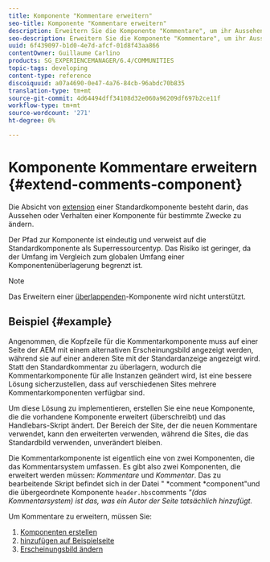```yaml
---
title: Komponente "Kommentare erweitern"
seo-title: Komponente "Kommentare erweitern"
description: Erweitern Sie die Komponente "Kommentare", um ihr Aussehen oder Verhalten für bestimmte Zwecke zu ändern
seo-description: Erweitern Sie die Komponente "Kommentare", um ihr Aussehen oder Verhalten für bestimmte Zwecke zu ändern
uuid: 6f439097-b1d0-4e7d-afcf-01d8f43aa866
contentOwner: Guillaume Carlino
products: SG_EXPERIENCEMANAGER/6.4/COMMUNITIES
topic-tags: developing
content-type: reference
discoiquuid: a07a4690-0e47-4a76-84cb-96abdc70b835
translation-type: tm+mt
source-git-commit: 4d64494dff34108d32e060a96209df697b2ce11f
workflow-type: tm+mt
source-wordcount: '271'
ht-degree: 0%

---
```



# Komponente Kommentare erweitern {#extend-comments-component}

Die Absicht von [extension](client-customize.md#extensions) einer Standardkomponente besteht darin, das Aussehen oder Verhalten einer Komponente für bestimmte Zwecke zu ändern.

Der Pfad zur Komponente ist eindeutig und verweist auf die Standardkomponente als Superressourcentyp. Das Risiko ist geringer, da der Umfang im Vergleich zum globalen Umfang einer Komponentenüberlagerung begrenzt ist.

>[!NOTE]
>
>Das Erweitern einer [überlappenden](client-customize.md#overlays)-Komponente wird nicht unterstützt.

## Beispiel {#example}

Angenommen, die Kopfzeile für die Kommentarkomponente muss auf einer Seite der AEM mit einem alternativen Erscheinungsbild angezeigt werden, während sie auf einer anderen Site mit der Standardanzeige angezeigt wird. Statt den Standardkommentar zu überlagern, wodurch die Kommentarkomponente für alle Instanzen geändert wird, ist eine bessere Lösung sicherzustellen, dass auf verschiedenen Sites mehrere Kommentarkomponenten verfügbar sind.

Um diese Lösung zu implementieren, erstellen Sie eine neue Komponente, die die vorhandene Komponente erweitert (überschreibt) und das Handlebars-Skript ändert. Der Bereich der Site, der die neuen Kommentare verwendet, kann den erweiterten verwenden, während die Sites, die das Standardbild verwenden, unverändert bleiben.

Die Kommentarkomponente ist eigentlich eine von zwei Komponenten, die das Kommentarsystem umfassen. Es gibt also zwei Komponenten, die erweitert werden müssen: *Kommentare* und *Kommentar*. Das zu bearbeitende Skript befindet sich in der Datei &quot; *comment *component&quot;und die übergeordnete Komponente `header.hbs`comments *&quot;(das Kommentarsystem) ist das, was ein Autor der Seite tatsächlich hinzufügt.*

Um Kommentare zu erweitern, müssen Sie:

1. [Komponenten erstellen](extend-create-components.md)
1. [hinzufügen auf Beispielseite](extend-sample-page.md)
1. [Erscheinungsbild ändern](extend-alter-appearance.md)

